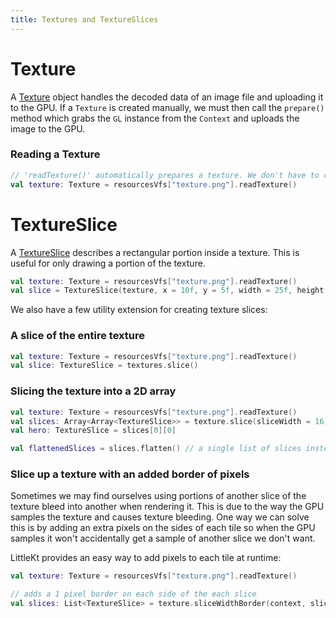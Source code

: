 ```yaml
---
title: Textures and TextureSlices
---
```


# Texture

A [Texture](https://github.com/littlektframework/littlekt/blob/master/core/src/commonMain/kotlin/com/lehaine/littlekt/graphics/Texture.kt) object handles the decoded data of an image file and uploading it to the GPU. If a `Texture` is created manually, we must then call the `prepare()` method which grabs the `GL` instance from the `Context` and uploads the image to the GPU.

### Reading a Texture

```kotlin
// 'readTexture()' automatically prepares a texture. We don't have to call texture.prepare() here.
val texture: Texture = resourcesVfs["texture.png"].readTexture()
```

# TextureSlice

A [TextureSlice](https://github.com/littlektframework/littlekt/blob/master/core/src/commonMain/kotlin/com/lehaine/littlekt/graphics/TextureSlice.kt) describes a rectangular portion inside a texture. This is useful for only drawing a portion of the texture.

```kotlin
val texture: Texture = resourcesVfs["texture.png"].readTexture()
val slice = TextureSlice(texture, x = 10f, y = 5f, width = 25f, height = 15f)
```

We also have a few utility extension for creating texture slices:

### A slice of the entire texture

```kotlin
val texture: Texture = resourcesVfs["texture.png"].readTexture()
val slice: TextureSlice = textures.slice()
```

### Slicing the texture into a 2D array

```kotlin
val texture: Texture = resourcesVfs["texture.png"].readTexture()
val slices: Array<Array<TextureSlice>> = texture.slice(sliceWidth = 16, sliceHeight = 16)
val hero: TextureSlice = slices[0][0]

val flattenedSlices = slices.flatten() // a single list of slices instead
```

### Slice up a texture with an added border of pixels

Sometimes we may find ourselves using portions of another slice of the texture bleed into another when rendering it. This is due to the way the GPU samples the texture and causes texture bleeding. One way we can solve this is by adding an extra pixels on the sides of each tile so when the GPU samples it won't accidentally get a sample of another slice we don't want.

LittleKt provides an easy way to add pixels to each tile at runtime:

```kotlin
val texture: Texture = resourcesVfs["texture.png"].readTexture()

// adds a 1 pixel border on each side of the each slice
val slices: List<TextureSlice> = texture.sliceWidthBorder(context, sliceWidth = 16, sliceHeight = 16, border = 1, mipmaps = true)
```
